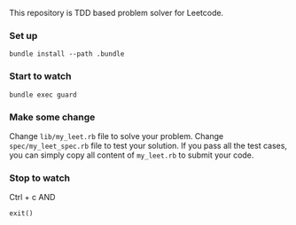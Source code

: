 This repository is TDD based problem solver for Leetcode.

### Set up
```
bundle install --path .bundle
```

### Start to watch
```
bundle exec guard
```

### Make some change
Change `lib/my_leet.rb` file to solve your problem.
Change `spec/my_leet_spec.rb` file to test your solution.
If you pass all the test cases, you can simply copy all content of `my_leet.rb` to submit your code.

### Stop to watch
Ctrl + c
AND
```
exit()
```
